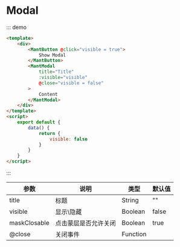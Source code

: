 # Modal

::: demo
```html
<template>
    <div>
        <MantButton @click="visible = true">
            Show Modal
        </MantButton>
        <MantModal
            title="Title"
            :visible="visible"
            @close="visible = false"
        >
            Content
        </MantModal>
    </div>
</template>
<script>
    export default {
        data() {
            return {
                visible: false
            }
        }
    }
</script>
```
:::


|参数|说明|类型|默认值|
|-|-|-|-|
|title|标题|String|""|
|visible|显示\隐藏|Boolean|false|
|maskClosable|点击蒙层是否允许关闭|Boolean|true|
|@close|关闭事件|Function||